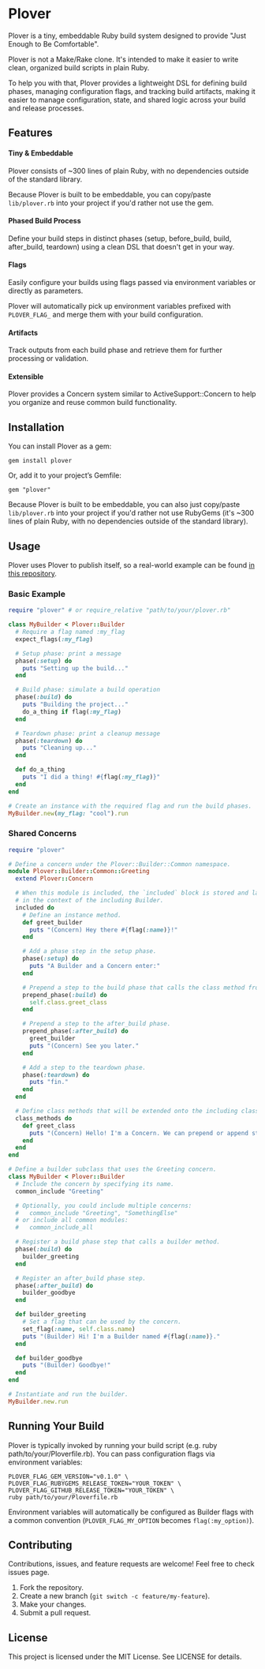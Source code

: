 # Plover

Plover is a tiny, embeddable Ruby build system designed to provide "Just Enough to Be Comfortable".

Plover is not a Make/Rake clone. It's intended to make it easier to write clean, organized build scripts in plain Ruby.

To help you with that, Plover provides a lightweight DSL for defining build phases, managing configuration flags, and tracking build artifacts, making it easier to manage configuration, state, and shared logic across your build and release processes.

## Features

#### Tiny & Embeddable 

Plover consists of ~300 lines of plain Ruby, with no dependencies outside of the standard library.

Because Plover is built to be embeddable, you can copy/paste `lib/plover.rb` into your project if you'd rather not use the gem. 

#### Phased Build Process

Define your build steps in distinct phases (setup, before_build, build, after_build, teardown) using a clean DSL that doesn't get in your way.

#### Flags

Easily configure your builds using flags passed via environment variables or directly as parameters.

Plover will automatically pick up environment variables prefixed with `PLOVER_FLAG_` and merge them with your build configuration.

#### Artifacts

Track outputs from each build phase and retrieve them for further processing or validation.

#### Extensible

Plover provides a Concern system similar to ActiveSupport::Concern to help you organize and reuse common build functionality.


## Installation

You can install Plover as a gem:

```
gem install plover
```

Or, add it to your project’s Gemfile:

```
gem "plover"
```

Because Plover is built to be embeddable, you can also just copy/paste `lib/plover.rb` into your project if you'd rather not use RubyGems (it's ~300 lines of plain Ruby, with no dependencies outside of the standard library).

## Usage

Plover uses Plover to publish itself, so a real-world example can be found [in this repository](https://github.com/chtzvt/plover/blob/master/.github/workflows/publish.rb).


### Basic Example 

```ruby
require "plover" # or require_relative "path/to/your/plover.rb"

class MyBuilder < Plover::Builder
  # Require a flag named :my_flag
  expect_flags(:my_flag)

  # Setup phase: print a message
  phase(:setup) do
    puts "Setting up the build..."
  end

  # Build phase: simulate a build operation
  phase(:build) do
    puts "Building the project..."
    do_a_thing if flag(:my_flag)
  end

  # Teardown phase: print a cleanup message
  phase(:teardown) do
    puts "Cleaning up..."
  end

  def do_a_thing
    puts "I did a thing! #{flag(:my_flag)}"
  end 
end

# Create an instance with the required flag and run the build phases.
MyBuilder.new(my_flag: "cool").run
```

### Shared Concerns

```ruby
require "plover"

# Define a concern under the Plover::Builder::Common namespace.
module Plover::Builder::Common::Greeting
  extend Plover::Concern

  # When this module is included, the `included` block is stored and later evaluated
  # in the context of the including Builder.
  included do
    # Define an instance method.
    def greet_builder
      puts "(Concern) Hey there #{flag(:name)}!"
    end

    # Add a phase step in the setup phase.
    phase(:setup) do
      puts "A Builder and a Concern enter:"
    end

    # Prepend a step to the build phase that calls the class method from the concern.
    prepend_phase(:build) do
      self.class.greet_class
    end

    # Prepend a step to the after_build phase.
    prepend_phase(:after_build) do
      greet_builder
      puts "(Concern) See you later."
    end

    # Add a step to the teardown phase.
    phase(:teardown) do
      puts "fin."
    end
  end

  # Define class methods that will be extended onto the including class.
  class_methods do
    def greet_class
      puts "(Concern) Hello! I'm a Concern. We can prepend or append steps to phases, define class or instance methods, and access state."
    end
  end
end

# Define a builder subclass that uses the Greeting concern.
class MyBuilder < Plover::Builder
  # Include the concern by specifying its name.
  common_include "Greeting"

  # Optionally, you could include multiple concerns:
  #   common_include "Greeting", "SomethingElse"
  # or include all common modules:
  #   common_include_all

  # Register a build phase step that calls a builder method.
  phase(:build) do
    builder_greeting
  end

  # Register an after_build phase step.
  phase(:after_build) do
    builder_goodbye
  end

  def builder_greeting
    # Set a flag that can be used by the concern.
    set_flag(:name, self.class.name)
    puts "(Builder) Hi! I'm a Builder named #{flag(:name)}."
  end

  def builder_goodbye
    puts "(Builder) Goodbye!"
  end
end

# Instantiate and run the builder.
MyBuilder.new.run
```


## Running Your Build

Plover is typically invoked by running your build script (e.g. ruby path/to/your/Ploverfile.rb). You can pass configuration flags via environment variables:

```
PLOVER_FLAG_GEM_VERSION="v0.1.0" \
PLOVER_FLAG_RUBYGEMS_RELEASE_TOKEN="YOUR_TOKEN" \
PLOVER_FLAG_GITHUB_RELEASE_TOKEN="YOUR_TOKEN" \
ruby path/to/your/Ploverfile.rb
```

Environment variables will automatically be configured as Builder flags with a common convention (`PLOVER_FLAG_MY_OPTION` becomes `flag(:my_option)`).

## Contributing

Contributions, issues, and feature requests are welcome!
Feel free to check issues page.

1.	Fork the repository.
2.	Create a new branch (`git switch -c feature/my-feature`).
3.	Make your changes.
4.	Submit a pull request.


## License

This project is licensed under the MIT License. See LICENSE for details.

